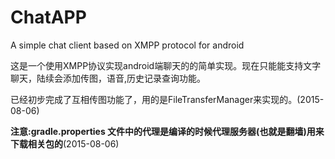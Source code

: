 # ChatAPP
A simple chat client  based on XMPP protocol for android

这是一个使用XMPP协议实现android端聊天的的简单实现。现在只能能支持文字聊天，陆续会添加传图，语音,历史记录查询功能。

已经初步完成了互相传图功能了，用的是FileTransferManager来实现的。(2015-08-06)

<b>注意:gradle.properties 文件中的代理是编译的时候代理服务器(也就是翻墙)用来下载相关包的</b>(2015-08-06)
